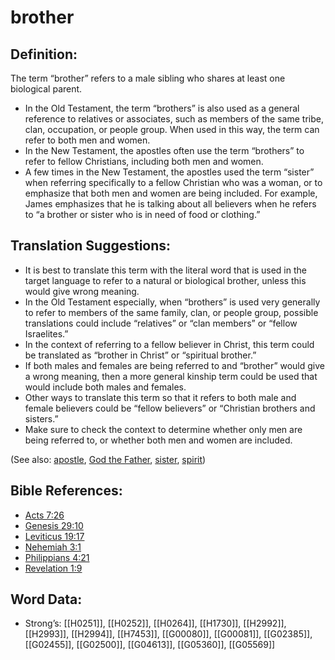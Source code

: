 # brother

## Definition:

The term “brother” refers to a male sibling who shares at least one biological parent.

* In the Old Testament, the term “brothers” is also used as a general reference to relatives or associates, such as members of the same tribe, clan, occupation, or people group. When used in this way, the term can refer to both men and women.
* In the New Testament, the apostles often use the term “brothers” to refer to fellow Christians, including both men and women.
* A few times in the New Testament, the apostles used the term “sister” when referring specifically to a fellow Christian who was a woman, or to emphasize that both men and women are being included. For example, James emphasizes that he is talking about all believers when he refers to “a brother or sister who is in need of food or clothing.”

## Translation Suggestions:

* It is best to translate this term with the literal word that is used in the target language to refer to a natural or biological brother, unless this would give wrong meaning.
* In the Old Testament especially, when “brothers” is used very generally to refer to members of the same family, clan, or people group, possible translations could include “relatives” or “clan members” or “fellow Israelites.”
* In the context of referring to a fellow believer in Christ, this term could be translated as “brother in Christ” or “spiritual brother.”
* If both males and females are being referred to and “brother” would give a wrong meaning, then a more general kinship term could be used that would include both males and females.
* Other ways to translate this term so that it refers to both male and female believers could be “fellow believers” or “Christian brothers and sisters.”
* Make sure to check the context to determine whether only men are being referred to, or whether both men and women are included.

(See also: [apostle](../kt/apostle.md), [God the Father](../kt/godthefather.md), [sister](../other/sister.md), [spirit](../kt/spirit.md))

## Bible References:

* [Acts 7:26](rc://en/tn/help/act/07/26)
* [Genesis 29:10](rc://en/tn/help/gen/29/10)
* [Leviticus 19:17](rc://en/tn/help/lev/19/17)
* [Nehemiah 3:1](rc://en/tn/help/neh/03/01)
* [Philippians 4:21](rc://en/tn/help/php/04/21)
* [Revelation 1:9](rc://en/tn/help/rev/01/09)

## Word Data:

* Strong’s: [[H0251]], [[H0252]], [[H0264]], [[H1730]], [[H2992]], [[H2993]], [[H2994]], [[H7453]], [[G00080]], [[G00081]], [[G02385]], [[G02455]], [[G02500]], [[G04613]], [[G05360]], [[G05569]]
